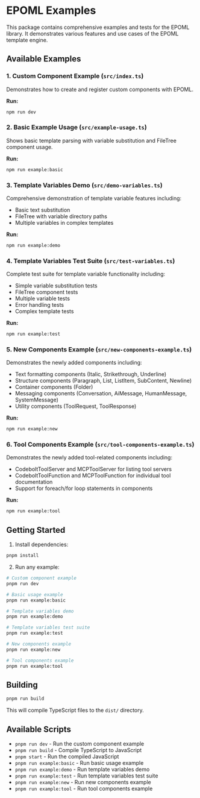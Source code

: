 # EPOML Examples

This package contains comprehensive examples and tests for the EPOML library. It demonstrates various features and use cases of the EPOML template engine.

## Available Examples

### 1. Custom Component Example (`src/index.ts`)
Demonstrates how to create and register custom components with EPOML.

**Run:**
```bash
npm run dev
```

### 2. Basic Example Usage (`src/example-usage.ts`)
Shows basic template parsing with variable substitution and FileTree component usage.

**Run:**
```bash
npm run example:basic
```

### 3. Template Variables Demo (`src/demo-variables.ts`)
Comprehensive demonstration of template variable features including:
- Basic text substitution
- FileTree with variable directory paths
- Multiple variables in complex templates

**Run:**
```bash
npm run example:demo
```

### 4. Template Variables Test Suite (`src/test-variables.ts`)
Complete test suite for template variable functionality including:
- Simple variable substitution tests
- FileTree component tests
- Multiple variable tests
- Error handling tests
- Complex template tests

**Run:**
```bash
npm run example:test
```

### 5. New Components Example (`src/new-components-example.ts`)
Demonstrates the newly added components including:
- Text formatting components (Italic, Strikethrough, Underline)
- Structure components (Paragraph, List, ListItem, SubContent, Newline)
- Container components (Folder)
- Messaging components (Conversation, AiMessage, HumanMessage, SystemMessage)
- Utility components (ToolRequest, ToolResponse)

**Run:**
```bash
npm run example:new
```

### 6. Tool Components Example (`src/tool-components-example.ts`)
Demonstrates the newly added tool-related components including:
- CodeboltToolServer and MCPToolServer for listing tool servers
- CodeboltToolFunction and MCPToolFunction for individual tool documentation
- Support for foreach/for loop statements in components

**Run:**
```bash
npm run example:tool
```

## Getting Started

1. Install dependencies:
```bash
pnpm install
```

2. Run any example:
```bash
# Custom component example
pnpm run dev

# Basic usage example
pnpm run example:basic

# Template variables demo
pnpm run example:demo

# Template variables test suite
pnpm run example:test

# New components example
pnpm run example:new

# Tool components example
pnpm run example:tool
```

## Building

```bash
pnpm run build
```

This will compile TypeScript files to the `dist/` directory.

## Available Scripts

- `pnpm run dev` - Run the custom component example
- `pnpm run build` - Compile TypeScript to JavaScript
- `pnpm start` - Run the compiled JavaScript
- `pnpm run example:basic` - Run basic usage example
- `pnpm run example:demo` - Run template variables demo
- `pnpm run example:test` - Run template variables test suite
- `pnpm run example:new` - Run new components example
- `pnpm run example:tool` - Run tool components example